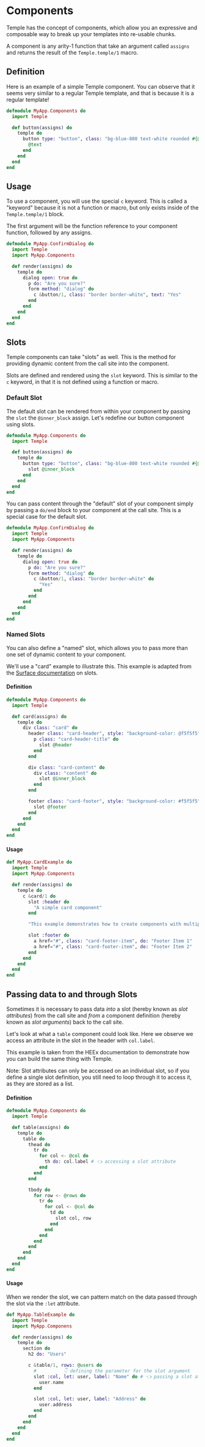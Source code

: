 # Components

Temple has the concept of components, which allow you an expressive and composable way to break up your templates into re-usable chunks.

A component is any arity-1 function that take an argument called `assigns` and returns the result of the `Temple.temple/1` macro.

## Definition

Here is an example of a simple Temple component. You can observe that it seems very similar to a regular Temple template, and that is because it is a regular template!

```elixir
defmodule MyApp.Components do
  import Temple

  def button(assigns) do
    temple do
      button type: "button", class: "bg-blue-800 text-white rounded #{@class}" do
        @text
      end
    end
  end
end
```

## Usage

To use a component, you will use the special `c` keyword. This is called a "keyword" because it is not a function or macro, but only exists inside of the `Temple.temple/1` block.

The first argument will be the function reference to your component function, followed by any assigns.

```elixir
defmodule MyApp.ConfirmDialog do
  import Temple
  import MyApp.Components

  def render(assigns) do
    temple do
      dialog open: true do
        p do: "Are you sure?"
        form method: "dialog" do
          c &button/1, class: "border border-white", text: "Yes"
        end
      end
    end
  end
end
```

## Slots

Temple components can take "slots" as well. This is the method for providing dynamic content from the call site into the component.

Slots are defined and rendered using the `slot` keyword. This is similar to the `c` keyword, in that it is not defined using a function or macro.

### Default Slot

The default slot can be rendered from within your component by passing the `slot` the `@inner_block` assign. Let's redefine our button component using slots.

```elixir
defmodule MyApp.Components do
  import Temple

  def button(assigns) do
    temple do
      button type: "button", class: "bg-blue-800 text-white rounded #{@class}" do
        slot @inner_block
      end
    end
  end
end
```

You can pass content through the "default" slot of your component simply by passing a `do/end` block to your component at the call site. This is a special case for the default slot.

```elixir
defmodule MyApp.ConfirmDialog do
  import Temple
  import MyApp.Components

  def render(assigns) do
    temple do
      dialog open: true do
        p do: "Are you sure?"
        form method: "dialog" do
          c &button/1, class: "border border-white" do
            "Yes"
          end
        end
      end
    end
  end
end
```

### Named Slots

You can also define a "named" slot, which allows you to pass more than one set of dynamic content to your component.

We'll use a "card" example to illustrate this. This example is adapted from the [Surface documentation](https://surface-ui.org/slots) on slots.

#### Definition

```elixir
defmodule MyApp.Components do
  import Temple

  def card(assigns) do
    temple do
      div class: "card" do
        header class: "card-header", style: "background-color: @f5f5f5" do
          p class: "card-header-title" do
            slot @header
          end
        end

        div class: "card-content" do
          div class: "content" do
            slot @inner_block
          end
        end

        footer class: "card-footer", style: "background-color: #f5f5f5" do
          slot @footer
        end
      end
    end
  end
end
```

#### Usage

```elixir
def MyApp.CardExample do
  import Temple
  import MyApp.Components

  def render(assigns) do
    temple do
      c &card/1 do
        slot :header do
          "A simple card component"
        end

        "This example demonstrates how to create components with multiple, named slots"

        slot :footer do
          a href="#", class: "card-footer-item", do: "Footer Item 1"
          a href="#", class: "card-footer-item", do: "Footer Item 2"
        end
      end
    end
  end
end
```

## Passing data to and through Slots

Sometimes it is necessary to pass data _into_ a slot (hereby known as *slot attributes*) from the call site and _from_ a component definition (hereby known as *slot arguments*) back to the call site.

Let's look at what a `table` component could look like. Here we observe we access an attribute in the slot in the header with `col.label`.

This example is taken from the HEEx documentation to demonstrate how you can build the same thing with Temple.

Note: Slot attributes can only be accessed on an individual slot, so if you define a single slot definition, you still need to loop through it to access it, as they are stored as a list.

#### Definition

```elixir
defmodule MyApp.Components do
  import Temple

  def table(assigns) do
    temple do
      table do
        thead do
          tr do
            for col <- @col do
              th do: col.label # 👈 accessing a slot attribute
            end
          end
        end

        tbody do
          for row <- @rows do
            tr do
              for col <- @col do
                td do
                  slot col, row
                end
              end
            end
          end
        end
      end
    end
  end
end
```

#### Usage

When we render the slot, we can pattern match on the data passed through the slot via the `:let` attribute.

```elixir
def MyApp.TableExample do
  import Temple
  import MyApp.Componens

  def render(assigns) do
    temple do
      section do
        h2 do: "Users"

        c &table/1, rows: @users do
          #          👇 defining the parameter for the slot argument
          slot :col, let: user, label: "Name" do # 👈 passing a slot attribute
            user.name
          end

          slot :col, let: user, label: "Address" do
            user.address
          end
        end
      end
    end
  end
end
```
